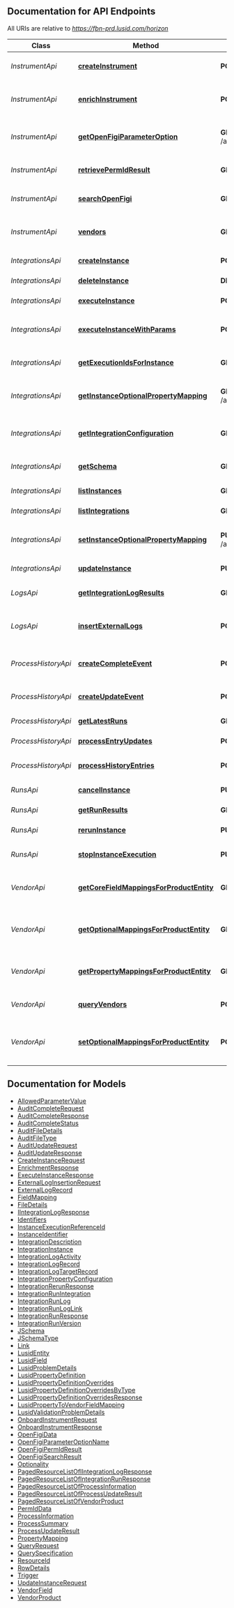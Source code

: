 <a id="documentation-for-api-endpoints"></a>
## Documentation for API Endpoints

All URIs are relative to *https://fbn-prd.lusid.com/horizon*

Class | Method | HTTP request | Description
------------ | ------------- | ------------- | -------------
*InstrumentApi* | [**createInstrument**](docs/InstrumentApi.md#createinstrument) | **POST** /api/instrument/onboarding/create | [EARLY ACCESS] CreateInstrument: Creates and masters instruments with third party vendors.
*InstrumentApi* | [**enrichInstrument**](docs/InstrumentApi.md#enrichinstrument) | **POST** /api/instrument/onboarding/enrich | [EARLY ACCESS] EnrichInstrument: Enriches an existing LUSID instrument using vendor data. Enrichment included identifiers, properties and market data.
*InstrumentApi* | [**getOpenFigiParameterOption**](docs/InstrumentApi.md#getopenfigiparameteroption) | **GET** /api/instrument/onboarding/search/openfigi/parameterOptions | [EARLY ACCESS] GetOpenFigiParameterOption: Get all supported market sector values for OpenFigi search
*InstrumentApi* | [**retrievePermIdResult**](docs/InstrumentApi.md#retrievepermidresult) | **GET** /api/instrument/onboarding/search/permid/{id} | [EARLY ACCESS] RetrievePermIdResult: Retrieve PermId results from a previous query.
*InstrumentApi* | [**searchOpenFigi**](docs/InstrumentApi.md#searchopenfigi) | **GET** /api/instrument/onboarding/search/openfigi | [EARLY ACCESS] SearchOpenFigi: Search OpenFigi for instruments that match the specified terms.
*InstrumentApi* | [**vendors**](docs/InstrumentApi.md#vendors) | **GET** /api/instrument/onboarding/vendors | [EARLY ACCESS] Vendors: Gets the VendorProducts of any supported and licenced integrations for a given market sector and security type.
*IntegrationsApi* | [**createInstance**](docs/IntegrationsApi.md#createinstance) | **POST** /api/integrations/instances | [EXPERIMENTAL] CreateInstance: Create a single integration instance.
*IntegrationsApi* | [**deleteInstance**](docs/IntegrationsApi.md#deleteinstance) | **DELETE** /api/integrations/instances/{instanceId} | [EXPERIMENTAL] DeleteInstance: Delete a single integration instance.
*IntegrationsApi* | [**executeInstance**](docs/IntegrationsApi.md#executeinstance) | **POST** /api/integrations/instances/{instanceId}/execute | [EXPERIMENTAL] ExecuteInstance: Execute an integration instance.
*IntegrationsApi* | [**executeInstanceWithParams**](docs/IntegrationsApi.md#executeinstancewithparams) | **POST** /api/integrations/instances/{instanceId}/executewithparams | [EXPERIMENTAL] ExecuteInstanceWithParams: Execute an integration instance with runtime parameters
*IntegrationsApi* | [**getExecutionIdsForInstance**](docs/IntegrationsApi.md#getexecutionidsforinstance) | **GET** /api/integrations/instances/{instanceId}/executions | [EXPERIMENTAL] GetExecutionIdsForInstance: Get integration instance execution ids.
*IntegrationsApi* | [**getInstanceOptionalPropertyMapping**](docs/IntegrationsApi.md#getinstanceoptionalpropertymapping) | **GET** /api/integrations/instances/configuration/{integration}/{instanceId} | [EXPERIMENTAL] GetInstanceOptionalPropertyMapping: Get the Optional Property Mapping for an Integration Instance
*IntegrationsApi* | [**getIntegrationConfiguration**](docs/IntegrationsApi.md#getintegrationconfiguration) | **GET** /api/integrations/configuration/{integration} | [EXPERIMENTAL] GetIntegrationConfiguration: Get the Field and Property Mapping configuration for a given integration
*IntegrationsApi* | [**getSchema**](docs/IntegrationsApi.md#getschema) | **GET** /api/integrations/schema/{integration} | [EXPERIMENTAL] GetSchema: Get the JSON schema for the details section of an integration instance.
*IntegrationsApi* | [**listInstances**](docs/IntegrationsApi.md#listinstances) | **GET** /api/integrations/instances | [EXPERIMENTAL] ListInstances: List instances across all integrations.
*IntegrationsApi* | [**listIntegrations**](docs/IntegrationsApi.md#listintegrations) | **GET** /api/integrations | [EXPERIMENTAL] ListIntegrations: List available integrations.
*IntegrationsApi* | [**setInstanceOptionalPropertyMapping**](docs/IntegrationsApi.md#setinstanceoptionalpropertymapping) | **PUT** /api/integrations/instances/configuration/{integration}/{instanceId} | [EXPERIMENTAL] SetInstanceOptionalPropertyMapping: Set the Optional Property Mapping for an Integration Instance
*IntegrationsApi* | [**updateInstance**](docs/IntegrationsApi.md#updateinstance) | **PUT** /api/integrations/instances/{instanceId} | [EXPERIMENTAL] UpdateInstance: Update a single integration instance.
*LogsApi* | [**getIntegrationLogResults**](docs/LogsApi.md#getintegrationlogresults) | **GET** /api/logs | [EXPERIMENTAL] GetIntegrationLogResults: Get integration log results
*LogsApi* | [**insertExternalLogs**](docs/LogsApi.md#insertexternallogs) | **POST** /api/logs/runid | [EXPERIMENTAL] InsertExternalLogs: Inserts external logs into the specified ExternalApp Integration instance execution
*ProcessHistoryApi* | [**createCompleteEvent**](docs/ProcessHistoryApi.md#createcompleteevent) | **POST** /api/process-history/event/complete | [EARLY ACCESS] CreateCompleteEvent: Write a completed event to the Horizon Dashboard
*ProcessHistoryApi* | [**createUpdateEvent**](docs/ProcessHistoryApi.md#createupdateevent) | **POST** /api/process-history/event/update | [EARLY ACCESS] CreateUpdateEvent: Write an update event to the Horizon Dashboard
*ProcessHistoryApi* | [**getLatestRuns**](docs/ProcessHistoryApi.md#getlatestruns) | **GET** /api/process-history/$latestRuns | [EARLY ACCESS] GetLatestRuns: Get latest run for each process
*ProcessHistoryApi* | [**processEntryUpdates**](docs/ProcessHistoryApi.md#processentryupdates) | **POST** /api/process-history/entries/$query | [EARLY ACCESS] ProcessEntryUpdates: Get process entry updates for a query
*ProcessHistoryApi* | [**processHistoryEntries**](docs/ProcessHistoryApi.md#processhistoryentries) | **POST** /api/process-history/$query | [EARLY ACCESS] ProcessHistoryEntries: Get process history entries
*RunsApi* | [**cancelInstance**](docs/RunsApi.md#cancelinstance) | **PUT** /api/runs/{runId}/cancel | [EXPERIMENTAL] CancelInstance: Cancels a single instance execution.
*RunsApi* | [**getRunResults**](docs/RunsApi.md#getrunresults) | **GET** /api/runs | [EXPERIMENTAL] GetRunResults: Get run results
*RunsApi* | [**rerunInstance**](docs/RunsApi.md#reruninstance) | **PUT** /api/runs/{runId}/rerun | [EXPERIMENTAL] RerunInstance: Reruns a single instance execution.
*RunsApi* | [**stopInstanceExecution**](docs/RunsApi.md#stopinstanceexecution) | **PUT** /api/runs/{runId}/stop | [EXPERIMENTAL] StopInstanceExecution: Stops a single instance execution.
*VendorApi* | [**getCoreFieldMappingsForProductEntity**](docs/VendorApi.md#getcorefieldmappingsforproductentity) | **GET** /api/vendor/mappings/fields | [EARLY ACCESS] GetCoreFieldMappingsForProductEntity: Get core field mappings for a given vendor product's entity.
*VendorApi* | [**getOptionalMappingsForProductEntity**](docs/VendorApi.md#getoptionalmappingsforproductentity) | **GET** /api/vendor/mappings/optional | [EARLY ACCESS] GetOptionalMappingsForProductEntity: Get a user defined LUSID property mappings for the specified vendor / LUSID entity.
*VendorApi* | [**getPropertyMappingsForProductEntity**](docs/VendorApi.md#getpropertymappingsforproductentity) | **GET** /api/vendor/mappings/properties | [EARLY ACCESS] GetPropertyMappingsForProductEntity: Gets the property mappings for a given vendor product's entity
*VendorApi* | [**queryVendors**](docs/VendorApi.md#queryvendors) | **POST** /api/vendor/$query | [EARLY ACCESS] QueryVendors: Query for vendors and their packages with entities and sub-entities.
*VendorApi* | [**setOptionalMappingsForProductEntity**](docs/VendorApi.md#setoptionalmappingsforproductentity) | **POST** /api/vendor/mappings/optional | [EARLY ACCESS] SetOptionalMappingsForProductEntity: Create a user defined LUSID property mappings for the specified vendor / LUSID entity.


<a id="documentation-for-models"></a>
## Documentation for Models

 - [AllowedParameterValue](docs/AllowedParameterValue.md)
 - [AuditCompleteRequest](docs/AuditCompleteRequest.md)
 - [AuditCompleteResponse](docs/AuditCompleteResponse.md)
 - [AuditCompleteStatus](docs/AuditCompleteStatus.md)
 - [AuditFileDetails](docs/AuditFileDetails.md)
 - [AuditFileType](docs/AuditFileType.md)
 - [AuditUpdateRequest](docs/AuditUpdateRequest.md)
 - [AuditUpdateResponse](docs/AuditUpdateResponse.md)
 - [CreateInstanceRequest](docs/CreateInstanceRequest.md)
 - [EnrichmentResponse](docs/EnrichmentResponse.md)
 - [ExecuteInstanceResponse](docs/ExecuteInstanceResponse.md)
 - [ExternalLogInsertionRequest](docs/ExternalLogInsertionRequest.md)
 - [ExternalLogRecord](docs/ExternalLogRecord.md)
 - [FieldMapping](docs/FieldMapping.md)
 - [FileDetails](docs/FileDetails.md)
 - [IIntegrationLogResponse](docs/IIntegrationLogResponse.md)
 - [Identifiers](docs/Identifiers.md)
 - [InstanceExecutionReferenceId](docs/InstanceExecutionReferenceId.md)
 - [InstanceIdentifier](docs/InstanceIdentifier.md)
 - [IntegrationDescription](docs/IntegrationDescription.md)
 - [IntegrationInstance](docs/IntegrationInstance.md)
 - [IntegrationLogActivity](docs/IntegrationLogActivity.md)
 - [IntegrationLogRecord](docs/IntegrationLogRecord.md)
 - [IntegrationLogTargetRecord](docs/IntegrationLogTargetRecord.md)
 - [IntegrationPropertyConfiguration](docs/IntegrationPropertyConfiguration.md)
 - [IntegrationRerunResponse](docs/IntegrationRerunResponse.md)
 - [IntegrationRunIntegration](docs/IntegrationRunIntegration.md)
 - [IntegrationRunLog](docs/IntegrationRunLog.md)
 - [IntegrationRunLogLink](docs/IntegrationRunLogLink.md)
 - [IntegrationRunResponse](docs/IntegrationRunResponse.md)
 - [IntegrationRunVersion](docs/IntegrationRunVersion.md)
 - [JSchema](docs/JSchema.md)
 - [JSchemaType](docs/JSchemaType.md)
 - [Link](docs/Link.md)
 - [LusidEntity](docs/LusidEntity.md)
 - [LusidField](docs/LusidField.md)
 - [LusidProblemDetails](docs/LusidProblemDetails.md)
 - [LusidPropertyDefinition](docs/LusidPropertyDefinition.md)
 - [LusidPropertyDefinitionOverrides](docs/LusidPropertyDefinitionOverrides.md)
 - [LusidPropertyDefinitionOverridesByType](docs/LusidPropertyDefinitionOverridesByType.md)
 - [LusidPropertyDefinitionOverridesResponse](docs/LusidPropertyDefinitionOverridesResponse.md)
 - [LusidPropertyToVendorFieldMapping](docs/LusidPropertyToVendorFieldMapping.md)
 - [LusidValidationProblemDetails](docs/LusidValidationProblemDetails.md)
 - [OnboardInstrumentRequest](docs/OnboardInstrumentRequest.md)
 - [OnboardInstrumentResponse](docs/OnboardInstrumentResponse.md)
 - [OpenFigiData](docs/OpenFigiData.md)
 - [OpenFigiParameterOptionName](docs/OpenFigiParameterOptionName.md)
 - [OpenFigiPermIdResult](docs/OpenFigiPermIdResult.md)
 - [OpenFigiSearchResult](docs/OpenFigiSearchResult.md)
 - [Optionality](docs/Optionality.md)
 - [PagedResourceListOfIIntegrationLogResponse](docs/PagedResourceListOfIIntegrationLogResponse.md)
 - [PagedResourceListOfIntegrationRunResponse](docs/PagedResourceListOfIntegrationRunResponse.md)
 - [PagedResourceListOfProcessInformation](docs/PagedResourceListOfProcessInformation.md)
 - [PagedResourceListOfProcessUpdateResult](docs/PagedResourceListOfProcessUpdateResult.md)
 - [PagedResourceListOfVendorProduct](docs/PagedResourceListOfVendorProduct.md)
 - [PermIdData](docs/PermIdData.md)
 - [ProcessInformation](docs/ProcessInformation.md)
 - [ProcessSummary](docs/ProcessSummary.md)
 - [ProcessUpdateResult](docs/ProcessUpdateResult.md)
 - [PropertyMapping](docs/PropertyMapping.md)
 - [QueryRequest](docs/QueryRequest.md)
 - [QuerySpecification](docs/QuerySpecification.md)
 - [ResourceId](docs/ResourceId.md)
 - [RowDetails](docs/RowDetails.md)
 - [Trigger](docs/Trigger.md)
 - [UpdateInstanceRequest](docs/UpdateInstanceRequest.md)
 - [VendorField](docs/VendorField.md)
 - [VendorProduct](docs/VendorProduct.md)

